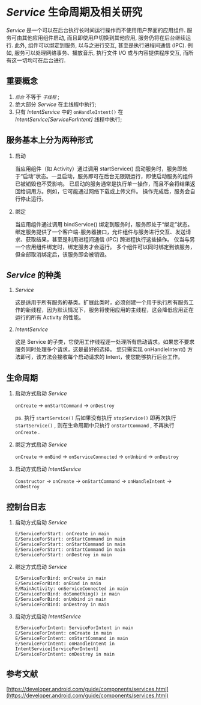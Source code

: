 # *Service* 生命周期及相关研究

*Service* 是一个可以在后台执行长时间运行操作而不使用用户界面的应用组件. 服务可由其他应用组件启动, 而且即使用户切换到其他应用, 服务仍将在后台继续运行. 此外, 组件可以绑定到服务, 以与之进行交互, 甚至是执行进程间通信 (IPC). 例如, 服务可以处理网络事务、播放音乐, 执行文件 I/O 或与内容提供程序交互, 而所有这一切均可在后台进行.

## 重要概念

1. *`后台`* 不等于 *`子线程`* ;
2. 绝大部分 *Service* 在主线程中执行;
3. 只有 *IntentService* 中的 `onHandleIntent()` 在 *IntentService[ServiceForIntent]* 线程中执行;

## 服务基本上分为两种形式

1. 启动

   当应用组件（如 Activity）通过调用 startService() 启动服务时，服务即处于“启动”状态。一旦启动，服务即可在后台无限期运行，即使启动服务的组件已被销毁也不受影响。 已启动的服务通常是执行单一操作，而且不会将结果返回给调用方。例如，它可能通过网络下载或上传文件。 操作完成后，服务会自行停止运行。

2. 绑定

   当应用组件通过调用 bindService() 绑定到服务时，服务即处于“绑定”状态。绑定服务提供了一个客户端-服务器接口，允许组件与服务进行交互、发送请求、获取结果，甚至是利用进程间通信 (IPC) 跨进程执行这些操作。 仅当与另一个应用组件绑定时，绑定服务才会运行。 多个组件可以同时绑定到该服务，但全部取消绑定后，该服务即会被销毁。

## *Service* 的种类

1. *Service*

   这是适用于所有服务的基类。扩展此类时，必须创建一个用于执行所有服务工作的新线程，因为默认情况下，服务将使用应用的主线程，这会降低应用正在运行的所有 Activity 的性能。

2. *IntentService*

   这是 Service 的子类，它使用工作线程逐一处理所有启动请求。如果您不要求服务同时处理多个请求，这是最好的选择。 您只需实现 onHandleIntent() 方法即可，该方法会接收每个启动请求的 Intent，使您能够执行后台工作。

## 生命周期

1. 启动方式启动 *Service*

   `onCreate` -> `onStartCommand` -> `onDestroy`

   ps. 执行 `startService()` 后如果没有执行 `stopService()` 即再次执行 `startService()` , 则在生命周期中只执行 `onStartCommand` , 不再执行 `onCreate` .

2. 绑定方式启动 *Service*

   `onCreate` -> `onBind` -> `onServiceConnected` -> `onUnbind` -> `onDestroy`

3. 启动方式启动 *IntentService*

   `Constructor` -> `onCreate` -> `onStartCommand` -> `onHandleIntent` -> `onDestroy`

## 控制台日志

1. 启动方式启动 *Service*

    ```
    E/ServiceForStart: onCreate in main
    E/ServiceForStart: onStartCommand in main
    E/ServiceForStart: onStartCommand in main
    E/ServiceForStart: onStartCommand in main
    E/ServiceForStart: onDestroy in main
    ```

2. 绑定方式启动 *Service*

    ```
    E/ServiceForBind: onCreate in main
    E/ServiceForBind: onBind in main
    E/MainActivity: onServiceConnected in main
    E/ServiceForBind: doSomething() in main
    E/ServiceForBind: onUnbind in main
    E/ServiceForBind: onDestroy in main
    ```

3. 启动方式启动 *IntentService*

    ```
    E/ServiceForIntent: ServiceForIntent in main
    E/ServiceForIntent: onCreate in main
    E/ServiceForIntent: onStartCommand in main
    E/ServiceForIntent: onHandleIntent in IntentService[ServiceForIntent]
    E/ServiceForIntent: onDestroy in main
    ```

## 参考文献

[https://developer.android.com/guide/components/services.html](https://developer.android.com/guide/components/services.html)
